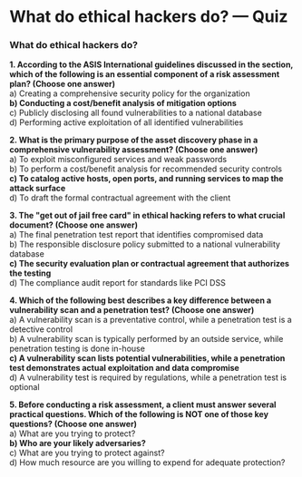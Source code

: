 # What do ethical hackers do? — Quiz

### What do ethical hackers do?

**1. According to the ASIS International guidelines discussed in the section, which of the following is an essential component of a risk assessment plan? (Choose one answer)**\
a) Creating a comprehensive security policy for the organization \
**b) Conducting a cost/benefit analysis of mitigation options** \
c) Publicly disclosing all found vulnerabilities to a national database \
d) Performing active exploitation of all identified vulnerabilities

**2. What is the primary purpose of the asset discovery phase in a comprehensive vulnerability assessment? (Choose one answer)**\
a) To exploit misconfigured services and weak passwords \
b) To perform a cost/benefit analysis for recommended security controls \
**c) To catalog active hosts, open ports, and running services to map the attack surface**\
d) To draft the formal contractual agreement with the client

**3. The "get out of jail free card" in ethical hacking refers to what crucial document? (Choose one answer)**\
a) The final penetration test report that identifies compromised data \
b) The responsible disclosure policy submitted to a national vulnerability database \
**c) The security evaluation plan or contractual agreement that authorizes the testing** \
d) The compliance audit report for standards like PCI DSS

**4. Which of the following best describes a key difference between a vulnerability scan and a penetration test? (Choose one answer)**\
a) A vulnerability scan is a preventative control, while a penetration test is a detective control\
b) A vulnerability scan is typically performed by an outside service, while penetration testing is done in-house \
**c) A vulnerability scan lists potential vulnerabilities, while a penetration test demonstrates actual exploitation and data compromise** \
d) A vulnerability test is required by regulations, while a penetration test is optional

**5. Before conducting a risk assessment, a client must answer several practical questions. Which of the following is NOT one of those key questions? (Choose one answer)**\
a) What are you trying to protect?\
**b) Who are your likely adversaries?**\
c) What are you trying to protect against?\
d) How much resource are you willing to expend for adequate protection?
